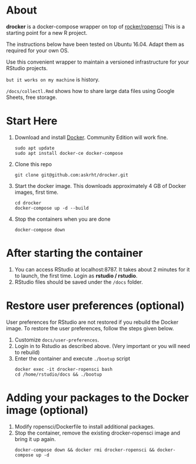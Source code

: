 # About

**drocker** is a docker-compose wrapper on top of [rocker/ropensci](https://github.com/rocker-org/ropensci) This is a starting point for a new R project.

The instructions below have been tested on Ubuntu 16.04. Adapt them as required for your own OS.

Use this convenient wrapper to maintain a versioned infrastructure for your RStudio projects.

`but it works on my machine` is history.

`/docs/collectl.Rmd` shows how to share large data files using Google Sheets, free storage.

# Start Here

1. Download and install [Docker](https://www.docker.com/get-docker). Community Edition will work fine.
    ```
    sudo apt update
    sudo apt install docker-ce docker-compose
    ```
1. Clone this repo
    ```
    git clone git@github.com:askrht/drocker.git
    ```
1. Start the docker image. This downloads approximately 4 GB of Docker images, first time.
    ```
    cd drocker
    docker-compose up -d --build
    ```
1. Stop the containers when you are done
    ```
    docker-compose down
    ```

# After starting the container
1. You can access RStudio at localhost:8787. It takes about 2 minutes for it to launch, the first time. Login as **rstudio / rstudio**.
1. RStudio files should be saved under the `/docs` folder.

# Restore user preferences (optional)
User preferences for RStudio are not restored if you rebuild the Docker image. To restore the user preferences, follow the steps given below.
1. Customize `docs/user-preferences`.
1. Login in to Rstudio as described above. (Very important or you will need to rebuild)
1. Enter the container and execute `./bootup` script
    ```
    docker exec -it drocker-ropensci bash
    cd /home/rstudio/docs && ./bootup
    ```

# Adding your packages to the Docker image (optional)
1. Modify ropensci/Dockerfile to install additional packages.
1. Stop the container, remove the existing drocker-ropensci image and bring it up again.
    ```
    docker-compose down && docker rmi drocker-ropensci && docker-compose up -d
    ```
